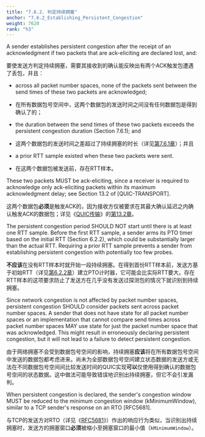 ```yaml
---
title: "7.6.2. 判定持续拥塞"
anchor: "7.6.2_Establishing_Persistent_Congestion"
weight: 7620
rank: "h3"
---
```


A sender establishes persistent congestion after the receipt of an acknowledgment if two packets that are ack-eliciting are declared lost, and:

要使发送方判定持续拥塞，需要其接收到的确认能反映出有两个ACK触发包遭遇了丢包，并且：

* across all packet number spaces, none of the packets sent between the send times of these two packets are acknowledged;

* 在所有数据包号空间中，这两个数据包的发送时间之间没有任何数据包是得到确认了的；

* the duration between the send times of these two packets exceeds the persistent congestion duration (Section 7.6.1); and

* 这两个数据包的发送时间之差超过了持续拥塞的时长（详见[第7.6.1章]()）；并且

* a prior RTT sample existed when these two packets were sent.

* 在这两个数据包被发送前，存在RTT样本。

These two packets MUST be ack-eliciting, since a receiver is required to acknowledge only ack-eliciting packets within its maximum acknowledgment delay; see Section 13.2 of [QUIC-TRANSPORT].

这两个数据包**必须**是触发ACK的，因为接收方仅被要求在其最大确认延迟之内确认触发ACK的数据包；详见《[QUIC传输]()》的[第13.2章]()。

The persistent congestion period SHOULD NOT start until there is at least one RTT sample. Before the first RTT sample, a sender arms its PTO timer based on the initial RTT (Section 6.2.2), which could be substantially larger than the actual RTT. Requiring a prior RTT sample prevents a sender from establishing persistent congestion with potentially too few probes.

**不应该**在没有RTT样本时就开始一段持续拥塞。在得到首份RTT样本前，发送方基于初始RTT（详见[第6.2.2章]()）建立PTO计时器，它可能会比实际RTT要大。存在RTT样本的这项要求防止了发送方在几乎没有发送过探测包的情况下就识别到持续拥塞。

Since network congestion is not affected by packet number spaces, persistent congestion SHOULD consider packets sent across packet number spaces. A sender that does not have state for all packet number spaces or an implementation that cannot compare send times across packet number spaces MAY use state for just the packet number space that was acknowledged. This might result in erroneously declaring persistent congestion, but it will not lead to a failure to detect persistent congestion.

由于网络拥塞不会受到数据包号空间的影响，持续拥塞**应该**将在所有数据包号空间中发送的数据包都考虑进来。尚未为全部数据包号空间建立状态数据的发送方或无法在不同数据包号空间间比较发送时间的QUIC实现**可以**仅使用得到确认的数据包号空间的状态数据。这中做法可能导致错误地识别出持续拥塞，但它不会引发漏判。

When persistent congestion is declared, the sender's congestion window MUST be reduced to the minimum congestion window (kMinimumWindow), similar to a TCP sender's response on an RTO [RFC5681].

与TCP的发送方对RTO（详见《[RFC5681]()》）作出的响应行为类似，当识别出持续拥塞时，发送方的拥塞窗口**必须**被缩小至拥塞窗口的最小值（`kMinimumWindow`）。
